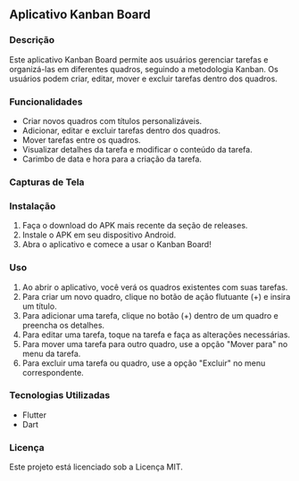 ## Aplicativo Kanban Board

### Descrição
Este aplicativo Kanban Board permite aos usuários gerenciar tarefas e organizá-las em diferentes quadros, seguindo a metodologia Kanban. Os usuários podem criar, editar, mover e excluir tarefas dentro dos quadros.

### Funcionalidades
- Criar novos quadros com títulos personalizáveis.
- Adicionar, editar e excluir tarefas dentro dos quadros.
- Mover tarefas entre os quadros.
- Visualizar detalhes da tarefa e modificar o conteúdo da tarefa.
- Carimbo de data e hora para a criação da tarefa.

### Capturas de Tela

### Instalação
1. Faça o download do APK mais recente da seção de releases.
2. Instale o APK em seu dispositivo Android.
3. Abra o aplicativo e comece a usar o Kanban Board!

### Uso
1. Ao abrir o aplicativo, você verá os quadros existentes com suas tarefas.
2. Para criar um novo quadro, clique no botão de ação flutuante (+) e insira um título.
3. Para adicionar uma tarefa, clique no botão (+) dentro de um quadro e preencha os detalhes.
4. Para editar uma tarefa, toque na tarefa e faça as alterações necessárias.
5. Para mover uma tarefa para outro quadro, use a opção "Mover para" no menu da tarefa.
6. Para excluir uma tarefa ou quadro, use a opção "Excluir" no menu correspondente.

### Tecnologias Utilizadas
- Flutter
- Dart

### Licença
Este projeto está licenciado sob a Licença MIT.
